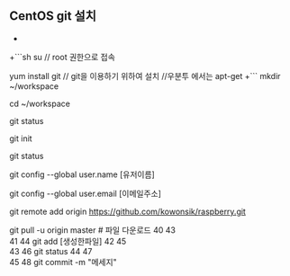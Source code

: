 ## CentOS git 설치
-
+```sh
su  // root 권한으로 접속

yum install git // git을 이용하기 위하여 설치 
                //우분투 에서는 apt-get
+```
mkdir ~/workspace 

cd ~/workspace

git status 

git init 
  
git status 

git config --global user.name [유저이름] 
 
git config --global user.email [이메일주소] 

git remote add origin https://github.com/kowonsik/raspberry.git 

git pull -u origin master     # 파일 다운로드 
40 43   
41 44  git add [생성한파일] 
42 45   
43 46  git status 
44 47   
45 48  git commit -m "메세지" 
 
